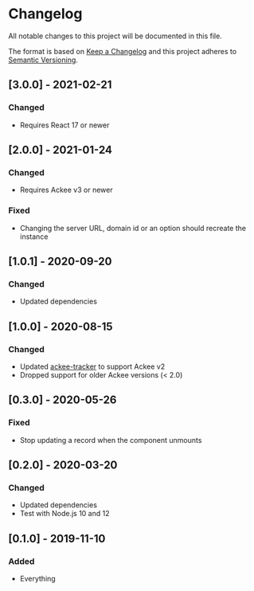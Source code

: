 # Changelog

All notable changes to this project will be documented in this file.

The format is based on [Keep a Changelog](http://keepachangelog.com/en/1.0.0/) and this project adheres to [Semantic Versioning](http://semver.org/spec/v2.0.0.html).

## [3.0.0] - 2021-02-21

### Changed

- Requires React 17 or newer

## [2.0.0] - 2021-01-24

### Changed

- Requires Ackee v3 or newer

### Fixed

- Changing the server URL, domain id or an option should recreate the instance

## [1.0.1] - 2020-09-20

### Changed

- Updated dependencies

## [1.0.0] - 2020-08-15

### Changed

- Updated [ackee-tracker](https://github.com/electerious/ackee-tracker) to support Ackee v2
- Dropped support for older Ackee versions (< 2.0)

## [0.3.0] - 2020-05-26

### Fixed

- Stop updating a record when the component unmounts

## [0.2.0] - 2020-03-20

### Changed

- Updated dependencies
- Test with Node.js 10 and 12

## [0.1.0] - 2019-11-10

### Added

- Everything
